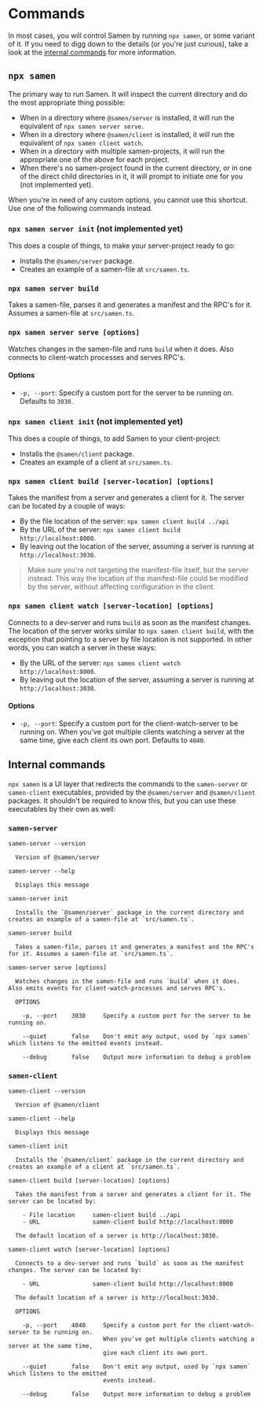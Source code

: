 # Commands

In most cases, you will control Samen by running `npx samen`, or some variant of it. If you need to digg down to the details (or you're just curious), take a look at the [internal commands](#Internal-commands) for more information.

## `npx samen`

The primary way to run Samen. It will inspect the current directory and do the most appropriate thing possible:

- When in a directory where `@samen/server` is installed, it will run the equivalent of `npx samen server serve`.
- When in a directory where `@samen/client` is installed, it will run the equivalent of `npx samen client watch`.
- When in a directory with multiple samen-projects, it will run the appropriate one of the above for each project.
- When there's no samen-project found in the current directory, or in one of the direct child directories in it, it will prompt to initiate one for you (not implemented yet).

When you're in need of any custom options, you cannot use this shortcut. Use one of the following commands instead.

### `npx samen server init` (not implemented yet)

This does a couple of things, to make your server-project ready to go:

- Installs the `@samen/server` package.
- Creates an example of a samen-file at `src/samen.ts`.

### `npx samen server build`

Takes a samen-file, parses it and generates a manifest and the RPC's for it. Assumes a samen-file at `src/samen.ts`.

### `npx samen server serve [options]`

Watches changes in the samen-file and runs `build` when it does. Also connects to client-watch processes and serves RPC's.

#### Options

- `-p, --port`: Specify a custom port for the server to be running on. Defaults to `3030`.

### `npx samen client init` (not implemented yet)

This does a couple of things, to add Samen to your client-project:

- Installs the `@samen/client` package.
- Creates an example of a client at `src/samen.ts`.

### `npx samen client build [server-location] [options]`

Takes the manifest from a server and generates a client for it. The server can be located by a couple of ways:

- By the file location of the server: `npx samen client build ../api`
- By the URL of the server: `npx samen client build http://localhost:8000`.
- By leaving out the location of the server, assuming a server is running at `http://localhost:3030`.

> Make sure you're not targeting the manifest-file itself, but the server instead. This way the location of the manifest-file could be modified by the server, without affecting configuration in the client.

### `npx samen client watch [server-location] [options]`

Connects to a dev-server and runs `build` as soon as the manifest changes. The location of the server works similar to `npx samen client build`, with the exception that pointing to a server by file location is not supported. In other words, you can watch a server in these ways:

- By the URL of the server: `npx samen client watch http://localhost:8000`.
- By leaving out the location of the server, assuming a server is running at `http://localhost:3030`.

#### Options

- `-p, --port`: Specify a custom port for the client-watch-server to be running on. When you've got multiple clients watching a server at the same time, give each client its own port. Defaults to `4040`.

## Internal commands

`npx samen` is a UI layer that redirects the commands to the `samen-server` or `samen-client` executables, provided by the `@samen/server` and `@samen/client` packages. It shouldn't be required to know this, but you can use these executables by their own as well:

### `samen-server`

```
samen-server --version

  Version of @samen/server

samen-server --help

  Displays this message

samen-server init

  Installs the `@samen/server` package in the current directory and creates an example of a samen-file at `src/samen.ts`.

samen-server build

  Takes a samen-file, parses it and generates a manifest and the RPC's for it. Assumes a samen-file at `src/samen.ts`.

samen-server serve [options]

  Watches changes in the samen-file and runs `build` when it does. Also emits events for client-watch-processes and serves RPC's.

  OPTIONS

    -p, --port    3030     Specify a custom port for the server to be running on.

    --quiet       false    Don't emit any output, used by `npx samen` which listens to the emitted events instead.

    --debug       false    Output more information to debug a problem
```

### `samen-client`

```
samen-client --version

  Version of @samen/client

samen-client --help

  Displays this message

samen-client init

  Installs the `@samen/client` package in the current directory and creates an example of a client at `src/samen.ts`.

samen-client build [server-location] [options]

  Takes the manifest from a server and generates a client for it. The server can be located by:

    - File location     samen-client build ../api
    - URL               samen-client build http://localhost:8000

  The default location of a server is http://localhost:3030.

samen-client watch [server-location] [options]

  Connects to a dev-server and runs `build` as soon as the manifest changes. The server can be located by:

    - URL               samen-client build http://localhost:8000

  The default location of a server is http://localhost:3030.

  OPTIONS

    -p, --port    4040     Specify a custom port for the client-watch-server to be running on.
                           When you've got multiple clients watching a server at the same time,
                           give each client its own port.

    --quiet       false    Don't emit any output, used by `npx samen` which listens to the emitted
                           events instead.

    --debug       false    Output more information to debug a problem
```
